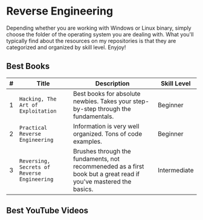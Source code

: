 # Reverse Engineering
Depending whether you are working with Windows or Linux binary, simply choose the folder of the operating system you are dealing with.  What you'll typically find about the resources on my repositories is that they are categorized and organized by skill level.  Enyjoy!


## Best Books
| # | Title | Description | Skill Level |
| --- | --- | --- | --- |
| 1 | `Hacking, The Art of Exploitation` | Best books for absolute newbies. Takes your step-by-step through the fundamentals.| Beginner |
| 2 | `Practical Reverse Engineering` | Information is very well organized. Tons of code examples. | Beginner |
| 3 | `Reversing, Secrets of Reverse Engineering` | Brushes through the fundaments, not recommeneded as a first book but a great read if you've mastered the basics. | Intermediate |



## Best YouTube Videos
